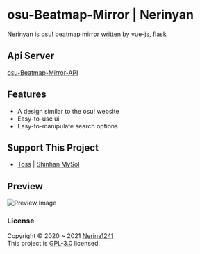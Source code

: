 # osu-Beatmap-Mirror | Nerinyan
Nerinyan is osu! beatmap mirror written by vue-js, flask

## Api Server
[osu-Beatmap-Mirror-API](https://github.com/zeee2/osu-Beatmap-Mirror-API)


## Features
- A design similar to the osu! website
- Easy-to-use ui
- Easy-to-manipulate search options

## Support This Project
- [Toss](http://toss.me/zeeee) | [Shinhan MySol](http://MySol.ID/ze2ee)

## Preview
![Preview Image](https://i.imgur.com/MxPuVsS.png)

### License

Copyright © 2020 ~ 2021 [Nerina1241](https://github.com/Nerina1241)\
This project is [GPL-3.0](https://github.com/Nerina1241/osu-Beatmap-Mirror/blob/main/LICENSE) licensed.
